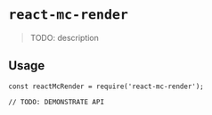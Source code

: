 # `react-mc-render`

> TODO: description

## Usage

```
const reactMcRender = require('react-mc-render');

// TODO: DEMONSTRATE API
```
